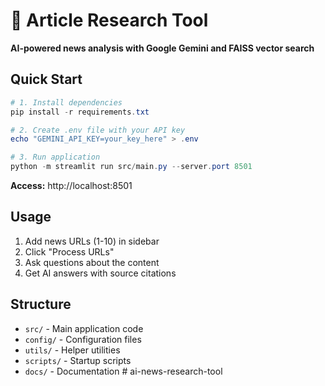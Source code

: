 # 🔬 Article Research Tool

**AI-powered news analysis with Google Gemini and FAISS vector search**

## Quick Start
```powershell
# 1. Install dependencies
pip install -r requirements.txt

# 2. Create .env file with your API key
echo "GEMINI_API_KEY=your_key_here" > .env

# 3. Run application
python -m streamlit run src/main.py --server.port 8501
```

**Access:** http://localhost:8501

## Usage
1. Add news URLs (1-10) in sidebar
2. Click "Process URLs" 
3. Ask questions about the content
4. Get AI answers with source citations

## Structure
- `src/` - Main application code
- `config/` - Configuration files
- `utils/` - Helper utilities
- `scripts/` - Startup scripts
- `docs/` - Documentation
#   a i - n e w s - r e s e a r c h - t o o l  
 